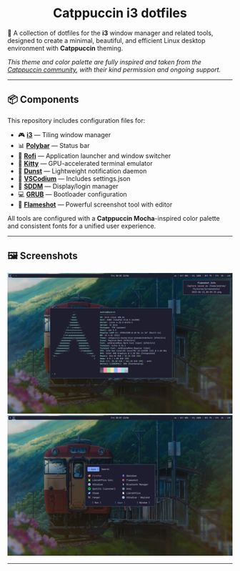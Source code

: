 <h1 align="center">Catppuccin i3 dotfiles</h1>

🎯 A collection of dotfiles for the **i3** window manager and related tools, designed to create a minimal, beautiful, and efficient Linux desktop environment with **Catppuccin** theming.

*This theme and color palette are fully inspired and taken from the [Catppuccin community](https://github.com/catppuccin), with their kind permission and ongoing support.*

---

## 📦 Components

This repository includes configuration files for:

* 🎮 **[i3](https://i3wm.org/)** — Tiling window manager
* 📊 **[Polybar](https://github.com/polybar/polybar)** — Status bar
* 🚀 **[Rofi](https://github.com/davatorium/rofi)** — Application launcher and window switcher
* 💅 **[Kitty](https://sw.kovidgoyal.net/kitty/)** — GPU-accelerated terminal emulator
* 🔔 **[Dunst](https://dunst-project.org/)** — Lightweight notification daemon
* 📝 **[VSCodium](https://vscodium.com/)** — Includes settings.json
* 🔐 **[SDDM](https://github.com/sddm/sddm)** — Display/login manager
* 💻 **[GRUB](https://www.gnu.org/software/grub/)** — Bootloader configuration
* 📸 **[Flameshot](https://flameshot.org/)** — Powerful screenshot tool with editor

All tools are configured with a **Catppuccin Mocha**-inspired color palette and consistent fonts for a unified user experience.

---

## 🖼 Screenshots

![Overall Desktop](https://github.com/common-47-git/i3-dotfiles-catppuccin/blob/main/screenshots/2025-06-13_00-05-35.png?raw=true)
![Overall Desktop](https://github.com/common-47-git/i3-dotfiles-catppuccin/blob/main/screenshots/2025-06-13_00-07-52.png?raw=true)

---
